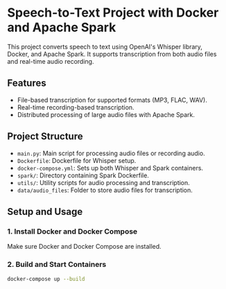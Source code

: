 # Speech-to-Text Project with Docker and Apache Spark

This project converts speech to text using OpenAI's Whisper library, Docker, and Apache Spark. It supports transcription from both audio files and real-time audio recording.

## Features
- File-based transcription for supported formats (MP3, FLAC, WAV).
- Real-time recording-based transcription.
- Distributed processing of large audio files with Apache Spark.

## Project Structure
- `main.py`: Main script for processing audio files or recording audio.
- `Dockerfile`: Dockerfile for Whisper setup.
- `docker-compose.yml`: Sets up both Whisper and Spark containers.
- `spark/`: Directory containing Spark Dockerfile.
- `utils/`: Utility scripts for audio processing and transcription.
- `data/audio_files`: Folder to store audio files for transcription.

## Setup and Usage

### 1. Install Docker and Docker Compose

Make sure Docker and Docker Compose are installed.

### 2. Build and Start Containers

```bash
docker-compose up --build
